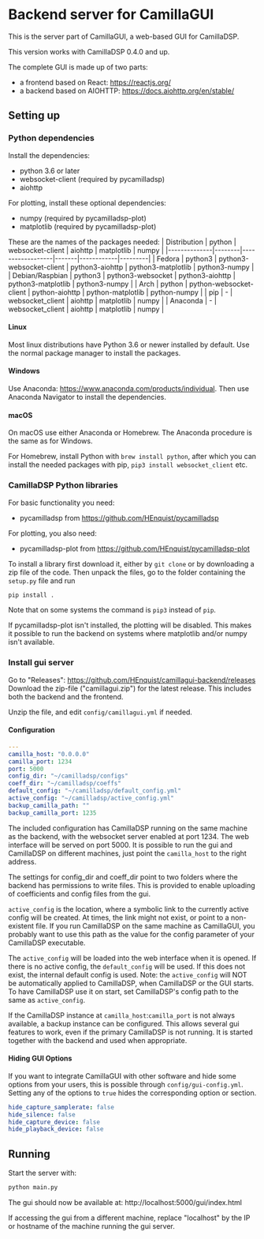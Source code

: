 # Backend server for CamillaGUI

This is the server part of CamillaGUI, a web-based GUI for CamillaDSP.

This version works with CamillaDSP 0.4.0 and up.

The complete GUI is made up of two parts:
- a frontend based on React: https://reactjs.org/ 
- a backend based on AIOHTTP: https://docs.aiohttp.org/en/stable/

## Setting up
### Python dependencies
Install the dependencies:
- python 3.6 or later
- websocket-client (required by pycamilladsp)
- aiohttp

For plotting, install these optional dependencies:
- numpy (required by pycamilladsp-plot)
- matplotlib (required by pycamilladsp-plot)



These are the names of the packages needed:
| Distribution | python | websocket-client | aiohttp | matplotlib | numpy |
|--------------|--------|------------------|-------|------------|---------|
| Fedora | python3 | python3-websocket-client | python3-aiohttp | python3-matplotlib | python3-numpy  |
| Debian/Raspbian | python3 | python3-websocket | python3-aiohttp | python3-matplotlib | python3-numpy |
| Arch | python | python-websocket-client | python-aiohttp | python-matplotlib | python-numpy |
| pip | - | websocket_client | aiohttp | matplotlib | numpy |
| Anaconda | - | websocket_client | aiohttp | matplotlib | numpy |

#### Linux
Most linux distributions have Python 3.6 or newer installed by default. Use the normal package manager to install the packages.

#### Windows
Use Anaconda: https://www.anaconda.com/products/individual. Then use Anaconda Navigator to install the dependencies.

#### macOS
On macOS use either Anaconda or Homebrew. The Anaconda procedure is the same as for Windows. 

For Homebrew, install Python with `brew install python`, after which you can install the needed packages with pip, `pip3 install websocket_client` etc.

### CamillaDSP Python libraries
For basic functionality you need:
- pycamilladsp from https://github.com/HEnquist/pycamilladsp

For plotting, you also need:
- pycamilladsp-plot from https://github.com/HEnquist/pycamilladsp-plot

To install a library first download it, either by `git clone` or by downloading a zip file of the code. Then unpack the files, go to the folder containing the `setup.py` file and run 
```sh
pip install .
```
Note that on some systems the command is `pip3` instead of `pip`.

If pycamilladsp-plot isn't installed, the plotting will be disabled. This makes it possible to run the backend on systems where matplotlib and/or numpy isn't available.

### Install gui server
Go to "Releases": https://github.com/HEnquist/camillagui-backend/releases
Download the zip-file ("camillagui.zip") for the latest release. This includes both the backend and the frontend.

Unzip the file, and edit `config/camillagui.yml` if needed.

#### Configuration

```yaml
---
camilla_host: "0.0.0.0"
camilla_port: 1234
port: 5000
config_dir: "~/camilladsp/configs"
coeff_dir: "~/camilladsp/coeffs"
default_config: "~/camilladsp/default_config.yml"
active_config: "~/camilladsp/active_config.yml"
backup_camilla_path: ""
backup_camilla_port: 1235
```
The included configuration has CamillaDSP running on the same machine as the backend, with the websocket server enabled at port 1234. The web interface will be served on port 5000. It is possible to run the gui and CamillaDSP on different machines, just point the `camilla_host` to the right address.

The settings for config_dir and coeff_dir point to two folders where the backend has permissions to write files. This is provided to enable uploading of coefficients and config files from the gui.

`active_config` is the location, where a symbolic link to the currently active config will be created.
At times, the link might not exist, or point to a non-existent file.
If you run CamillaDSP on the same machine as CamillaGUI,
you probably want to use this path as the value for the config parameter of your CamillaDSP executable.

The `active_config` will be loaded into the web interface when it is opened.
If there is no active config, the `default_config` will be used.
If this does not exist, the internal default config is used.
Note: the `active_config` will NOT be automatically applied to CamillaDSP, when CamillaDSP or the GUI starts.
To have CamillaDSP use it on start, set CamillaDSP's config path to the same as `active_config`. 

If the CamillaDSP instance at `camilla_host`:`camilla_port` is not always available, a backup instance can be configured.
This allows several gui features to work, even if the primary CamillaDSP is not running.
It is started together with the backend and used when appropriate. 

#### Hiding GUI Options

If you want to integrate CamillaGUI with other software and hide some options from your users,
this is possible through `config/gui-config.yml`.
Setting any of the options to `true` hides the corresponding option or section. 
```yaml
hide_capture_samplerate: false
hide_silence: false
hide_capture_device: false
hide_playback_device: false
```

## Running
Start the server with:
```sh
python main.py
```

The gui should now be available at: http://localhost:5000/gui/index.html

If accessing the gui from a different machine, replace "localhost" by the IP or hostname of the machine running the gui server.


